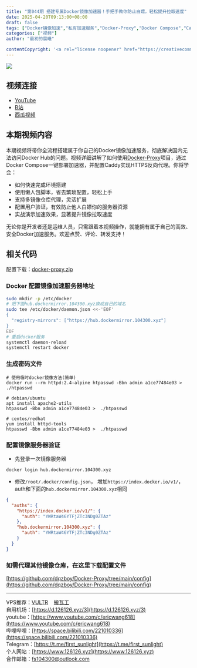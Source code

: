 ```yaml
---
title: "第044期 搭建专属Docker镜像加速器！手把手教你防止白嫖，轻松提升拉取速度"
date: 2025-04-20T09:13:00+08:00
draft: false
tags: ["Docker镜像加速","私有加速服务","Docker-Proxy","Docker Compose","Caddy反向代理","用户验证","VPS服务器","域名解析","镜像仓库代理","防止白嫖"]
categories: ["视频"]
author: "最初的晨曦"

contentCopyright: '<a rel="license noopener" href="https://creativecommons.org/licenses/by-nc-sa/4.0/deed.zh" target="_blank">本文章采用 CC BY-NC-SA 4.0 许可协议</a>'
---
```


![](../../images/044/0.jpg)
	
## 视频连接
- [YouTube](https://youtu.be/Wjb988kWb_Q)
- [B站](https://www.bilibili.com/video/BV1LMLPztEFo/)
- [西瓜视频](https://www.douyin.com/video/7495464577614761256)

## 本期视频内容

本期视频将带你全流程搭建属于你自己的Docker镜像加速服务，彻底解决国内无法访问Docker Hub的问题。视频详细讲解了如何使用[Docker-Proxy](https://github.com/dqzboy/Docker-Proxy)项目，通过Docker Compose一键部署加速器，并配置Caddy实现HTTPS反向代理。你将学会：
- 如何快速完成环境搭建
- 使用懒人包脚本，省去繁琐配置，轻松上手
- 支持多镜像仓库代理，灵活扩展
- 配置用户验证，有效防止他人白嫖你的服务器资源
- 实战演示加速效果，显著提升镜像拉取速度

无论你是开发者还是运维人员，只需跟着本视频操作，就能拥有属于自己的高效、安全Docker加速服务。欢迎点赞、评论、转发支持！

## 相关代码

配置下载：[docker-proxy.zip](https://pan.quark.cn/s/83af0e413c45)

### Docker 配置镜像加速服务器地址

```bash
sudo mkdir -p /etc/docker
# 把下面hub.dockermirror.104300.xyz换成自己的域名
sudo tee /etc/docker/daemon.json <<-'EOF'
{
  "registry-mirrors": ["https://hub.dockermirror.104300.xyz"]
}
EOF
# 重启docker服务
systemctl daemon-reload
systemctl restart docker
```

### 生成密码文件

```shell
# 使用临时docker镜像方法(简单)
docker run --rm httpd:2.4-alpine htpasswd -Bbn admin a1ce77484e03 > ./htpasswd

# debian/ubuntu
apt install apache2-utils
htpasswd -Bbn admin a1ce77484e03 >  ./htpasswd

# centos/redhat
yum install httpd-tools
htpasswd -Bbn admin a1ce77484e03 >  ./htpasswd
```

### 配置镜像服务器验证

- 先登录一次镜像服务器

```shell
docker login hub.dockermirror.104300.xyz
```



- 修改`/root/.docker/config.json`， 增加`https://index.docker.io/v1/`，auth和下面的`hub.dockermirror.104300.xyz`相同

```json
{
  "auths": {
    "https://index.docker.io/v1/": {
      "auth": "YWRtaW46YTFjZTc3NDg0ZTAz"
    },
    "hub.dockermirror.104300.xyz": {
      "auth": "YWRtaW46YTFjZTc3NDg0ZTAz"
    }
  }
}

```

### 如需代理其他镜像仓库，在这里下载配置文件

[https://github.com/dqzboy/Docker-Proxy/tree/main/config](https://github.com/dqzboy/Docker-Proxy/tree/main/config)

---

VPS推荐：[VULTR](https://www.vultr.com/?ref=9742814)&nbsp;&nbsp;&nbsp;&nbsp;[搬瓦工](https://bwh81.net/aff.php?aff=73687)  
自用机场：[https://d.126126.xyz/3](https://d.126126.xyz/3)  
youtube：[https://www.youtube.com/c/ericwang618](https://www.youtube.com/c/ericwang618)  
哔哩哔哩：[https://space.bilibili.com/221010336](https://space.bilibili.com/221010336)  
Telegram：[https://t.me/first_sunlight](https://t.me/first_sunlight)  
个人网站：[https://www.126126.xyz](https://www.126126.xyz)  
合作邮箱：fs104300@outlook.com